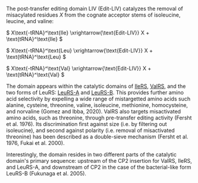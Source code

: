 

The post-transfer editing domain LIV (Edit-LIV) catalyzes the removal of misacylated residues $X$ from the cognate acceptor stems of isoleucine, leucine, and valine:


$ X\text{-tRNA}^\text{Ile} \xrightarrow{\text{Edit-LIV}} X + \text{tRNA}^\text{Ile} $

$ X\text{-tRNA}^\text{Leu} \xrightarrow{\text{Edit-LIV}} X + \text{tRNA}^\text{Leu} $

$ X\text{-tRNA}^\text{Val} \xrightarrow{\text{Edit-LIV}} X + \text{tRNA}^\text{Val} $


The domain appears within the catalytic domains of [IleRS](/class1/ile), [ValRS](/class1/val), and the two forms of LeuRS: [LeuRS-A](/class1/leu2) and [LeuRS-B](/class1/leu1).
This provides further amino acid selectivity by expelling a wide range of mistargetted amino acids such alanine, cysteine, threonine, valine, isoleucine, methionine, homocysteine, and norvaline (Gomez and Ibba, 2020). 
 ValRS also targets misactivated amino acids, such as threonine, through pre-transfer editing activity (Fersht et al. 1976). 
 Its discrimination first against size (i.e. by filtering out isoleucine), and second against polarity (i.e. removal of misactivated threonine) has been described as a double-sieve mechanism (Fersht et al. 1976, Fukai et al. 2000). 


Interestingly, the domain resides in two different parts of the catalytic domain's primary sequence: upstream of the CP2 insertion for ValRS, IleRS, and LeuRS-A, and downstream of CP2 in the case of the bacterial-like form LeuRS-B  (Fukunaga et al. 2005).




